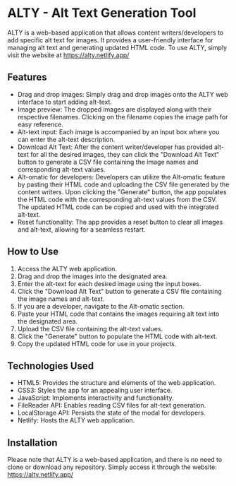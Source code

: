 # ALTY - Alt Text Generation Tool

ALTY is a web-based application that allows content writers/developers to add specific alt text for images. 
It provides a user-friendly interface for managing alt text and generating updated HTML code. To use ALTY, simply visit the website at https://alty.netlify.app/

## Features

- Drag and drop images: Simply drag and drop images onto the ALTY web interface to start adding alt-text.
- Image preview: The dropped images are displayed along with their respective filenames. Clicking on the filename copies the image path for easy reference.
- Alt-text input: Each image is accompanied by an input box where you can enter the alt-text description.
- Download Alt Text: After the content writer/developer has provided alt-text for all the desired images, they can click the "Download Alt Text" button to generate a CSV file containing the image names and corresponding alt-text values.
- Alt-omatic for developers: Developers can utilize the Alt-omatic feature by pasting their HTML code and uploading the CSV file generated by the content writers. Upon clicking the "Generate" button, the app populates the HTML code with the corresponding alt-text values from the CSV. The updated HTML code can be copied and used with the integrated alt-text.
- Reset functionality: The app provides a reset button to clear all images and alt-text, allowing for a seamless restart.

## How to Use

1. Access the ALTY web application.
2. Drag and drop the images into the designated area.
3. Enter the alt-text for each desired image using the input boxes.
4. Click the "Download Alt Text" button to generate a CSV file containing the image names and alt-text.
5. If you are a developer, navigate to the Alt-omatic section.
6. Paste your HTML code that contains the images requiring alt text into the designated area.
7. Upload the CSV file containing the alt-text values.
8. Click the "Generate" button to populate the HTML code with alt-text.
9. Copy the updated HTML code for use in your projects.

## Technologies Used

- HTML5: Provides the structure and elements of the web application.
- CSS3: Styles the app for an appealing user interface.
- JavaScript: Implements interactivity and functionality.
- FileReader API: Enables reading CSV files for alt-text generation.
- LocalStorage API: Persists the state of the modal for developers.
- Netlify: Hosts the ALTY web application.

## Installation
Please note that ALTY is a web-based application, and there is no need to clone or download any repository. Simply access it through the website: https://alty.netlify.app/ 
